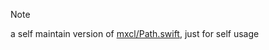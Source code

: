> [!NOTE]  
> a self maintain version of [mxcl/Path.swift](https://github.com/mxcl/Path.swift), just for self usage
